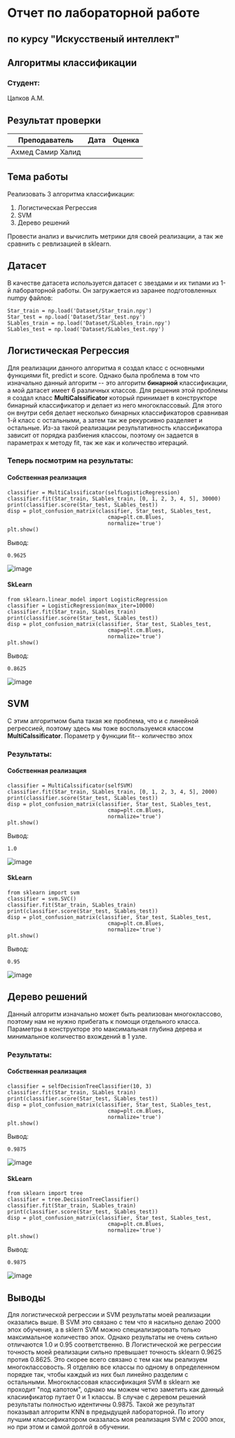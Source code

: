 # Отчет по лабораторной работе 
## по курсу "Искусственый интеллект"

## Алгоритмы классификации


### Студент: 

Цапков А.М.

 
## Результат проверки

| Преподаватель         | Дата         |  Оценка       |
|-----------------------|--------------|---------------|
| Ахмед Самир Халид     |              |               |


## Тема работы

Реализовать 3 алгоритма классификации:
1) Логистическая Регрессия
2) SVM
3) Дерево решений

Провести анализ и вычислить метрики для своей реализации, а так же сравнить с ревлизацией в sklearn.

## Датасет
В качестве датаcета используется датасет с звездами и их типами из 1-й лабораторной работы. Он загружается из заранее подготовленных numpy файлов:
```
Star_train = np.load('Dataset/Star_train.npy')
Star_test = np.load('Dataset/Star_test.npy')
SLables_train = np.load('Dataset/SLables_train.npy')
SLables_test = np.load('Dataset/SLables_test.npy')
```


## Логистическая Регрессия

Для реализации данного алгоритма я создал класс с основными функциями fit, predict и score. Однако была проблема в том что изначально данный
алгоритм -- это алгоритм **бинарной** классификации, а мой датасет имеет 6 различных классов. Для решения этой проблемы я создал класс **MultiCalssificator**
который принимает в конструкторе бинарный классификатор и делает из него многоклассовый. Для этого он внутри себя делает несколько бинарных классификаторов 
сравнивая 1-й класс с остальными, а затем так же рекурсивно разделяет и остальные. Из-за такой реализации результативность классификатора зависит от 
порядка разбиения классоы, поэтому он задается в параметрах к методу fit, так же как и количество итераций.

### Теперь посмотрим на результаты:
#### Собственная реализация
```
classifier = MultiCalssificator(selfLogisticRegression)
classifier.fit(Star_train, SLables_train, [0, 1, 2, 3, 4, 5], 30000)
print(classifier.score(Star_test, SLables_test))
disp = plot_confusion_matrix(classifier, Star_test, SLables_test,
                                cmap=plt.cm.Blues,
                                normalize='true')
plt.show()
```
Вывод:
```
0.9625
```
![image](https://github.com/AlexN1ght/ML-LR2/blob/main/images/LogisticRegressionSelf.png)
#### SkLearn
```
from sklearn.linear_model import LogisticRegression
classifier = LogisticRegression(max_iter=10000)
classifier.fit(Star_train, SLables_train)
print(classifier.score(Star_test, SLables_test))
disp = plot_confusion_matrix(classifier, Star_test, SLables_test,
                                cmap=plt.cm.Blues,
                                normalize='true')
plt.show()
```
Вывод:
```
0.8625
```
![image](https://github.com/AlexN1ght/ML-LR2/blob/main/images/LogisticRegressionSk.png)

## SVM
С этим алгоритмом была такая же проблема, что и с линейной регрессией, поэтому здесь мы тоже воспользуемся классом **MultiCalssificator**. Пораметр у 
функции fit-- количество эпох

### Результаты:
#### Собственная реализация
```
classifier = MultiCalssificator(selfSVM)
classifier.fit(Star_train, SLables_train, [0, 1, 2, 3, 4, 5], 2000)
print(classifier.score(Star_test, SLables_test))
disp = plot_confusion_matrix(classifier, Star_test, SLables_test,
                                cmap=plt.cm.Blues,
                                normalize='true')
plt.show()
```
Вывод:
```
1.0
```
![image](https://github.com/AlexN1ght/ML-LR2/blob/main/images/SVMself.png)
#### SkLearn
```
from sklearn import svm
classifier = svm.SVC()
classifier.fit(Star_train, SLables_train)
print(classifier.score(Star_test, SLables_test))
disp = plot_confusion_matrix(classifier, Star_test, SLables_test,
                                cmap=plt.cm.Blues,
                                normalize='true')
plt.show()
```
Вывод:
```
0.95
```
![image](https://github.com/AlexN1ght/ML-LR2/blob/main/images/SVMsk.png)

## Дерево решений
Данный алгоритм изначально может быть реализован многоклассово, поэтому нам не нужно прибегать к помощи отдельного класса. Параметры в конструкторе это 
максимальная глубина дерева и минимальное количество вхождений в 1 узле.
### Результаты:
#### Собственная реализация
```
classifier = selfDecisionTreeClassifier(10, 3)
classifier.fit(Star_train, SLables_train)
print(classifier.score(Star_test, SLables_test))
disp = plot_confusion_matrix(classifier, Star_test, SLables_test,
                                cmap=plt.cm.Blues,
                                normalize='true')
plt.show()
```
Вывод:
```
0.9875
```
![image](https://github.com/AlexN1ght/ML-LR2/blob/main/images/DecisionTreeClassifierSelf.png)
#### SkLearn
```
from sklearn import tree
classifier = tree.DecisionTreeClassifier()
classifier.fit(Star_train, SLables_train)
print(classifier.score(Star_test, SLables_test))
disp = plot_confusion_matrix(classifier, Star_test, SLables_test,
                                cmap=plt.cm.Blues,
                                normalize='true')
plt.show()
```
Вывод:
```
0.9875
```
![image](https://github.com/AlexN1ght/ML-LR2/blob/main/images/DecisionTreeClassifierSk.png)

## Выводы
Для логистической регрессии и SVM результаты моей реализации оказались выше. В SVM это связано с тем что я насильно делаю 2000 эпох обучения, а в sklern SVM 
можно специализировать только максимальное количество эпох. Однако результаты не очень сильно отличаются 1.0 и 0.95 соответственно. В Логистической же регрессии 
точность моей реализации сильно превышает точность sklearn 0.9625 против 0.8625. Это скорее всего связано с тем как мы реализуем многоклассовость. Я отделяю все 
классы по одному в определенном порядке так, чтобы каждый из них был линейно разделим с остальными. Многоклассовая классификация SVM в sklearn же проходит "под
капотом", однако мы можем четко заметить как данный класиификатор путает 0 и 1 классы. В случае с деревом решений результаты полностью идентичны 0.9875. Такой же
результат показывал алгоритм KNN в предыдущей лабораторной. По итогу лучшим классификатором оказалась моя реализация SVM с 2000 эпох, но при этом и самой долгой в 
обучении.
